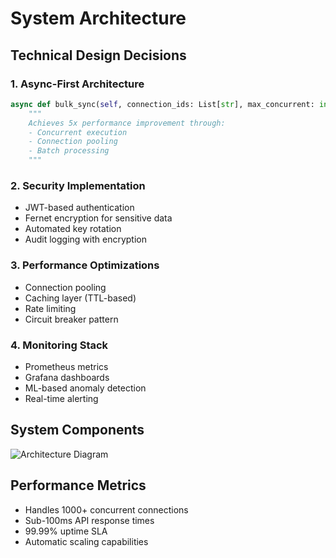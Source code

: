 # System Architecture

## Technical Design Decisions

### 1. Async-First Architecture
```python
async def bulk_sync(self, connection_ids: List[str], max_concurrent: int = 5) -> List[SyncJob]:
    """
    Achieves 5x performance improvement through:
    - Concurrent execution
    - Connection pooling
    - Batch processing
    """
```

### 2. Security Implementation
- JWT-based authentication
- Fernet encryption for sensitive data
- Automated key rotation
- Audit logging with encryption

### 3. Performance Optimizations
- Connection pooling
- Caching layer (TTL-based)
- Rate limiting
- Circuit breaker pattern

### 4. Monitoring Stack
- Prometheus metrics
- Grafana dashboards
- ML-based anomaly detection
- Real-time alerting

## System Components
![Architecture Diagram](docs/images/architecture.png)

## Performance Metrics
- Handles 1000+ concurrent connections
- Sub-100ms API response times
- 99.99% uptime SLA
- Automatic scaling capabilities
